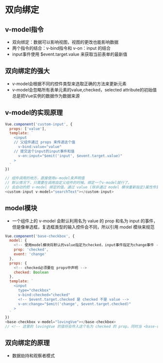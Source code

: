 <!--
 * @Author: x09898 coder_xujie@163.com
 * @Date: 2022-05-09 20:54:40
 * @LastEditors: x09898 coder_xujie@163.com
 * @LastEditTime: 2023-02-20 20:09:33
 * @FilePath: \HTML-CSS-Javascript-\Vue框架\Vue的教程\双向绑定.md
 * @Description: 
-->
# 双向绑定

## v-model指令

* 双向绑定：数据可以影响视图，视图的更改也能影响数据
* 两个指令的结合：v-bind指令和 v-on：input 的结合
* input事件使用 $event.target.value 来获取当前表单的最新值

## 双向绑定的强大

* v-model会根据不同的控件类型来选取正确的方法来更新元素
* v-model会忽略所有表单元素的value,checked，selected attribute的初始值总是把Vue实例的数据作为数据来源

## v-model的实现原理

```javascript
Vue.component('custom-input', {
  props: ['value'],
  template: `
    <input
    // 父组件通过 props 来传递这个值
      v-bind:value="value"
    // 提交这个input的input事件和值
      v-on:input="$emit('input', $event.target.value)"
    >
  `
})

// 组件调用的地方，直接使用v-model来声明值
// 默认情况下，只需要在调用自定义组件的时候。绑定一个v-model就行了。
// 会自动的把 v-model 绑定的值，通过 value (除非通过 model 模块重新指定)属性传到子组件中，父组件也会自动将子组件的 input (除非通过 model 模块重新指定) 事件的参数赋给。v-model 绑定的值。
<custom-input v-model="searchText"></custom-input>
```

## model模块

* 一个组件上的 v-model 会默认利用名为 value 的 prop 和名为 input 的事件，但是像单选框，复选框类型的输入控件会不同，所以引用 model 模块来规范

```javascript
Vue.component('base-checkbox', {
  model: {
    <!-- 使用model模块将默认的value指定为checked，input事件指定为change事件 -->
    prop: 'checked',
    event: 'change'
  },
  props: {
    <!-- checked必须要在 props中声明 -->
    checked: Boolean
  },
  template: `
    <input
      type="checkbox"
      v-bind:checked="checked"
      <!-- $event.target.checked 是 checked 不是 value -->
      v-on:change="$emit('change', $event.target.checked)"
    >
  `
})
<base-checkbox v-model="lovingVue"></base-checkbox>
// <!-- 这里的 lovingVue 的值将会传入这个名为 checked 的 prop。同时当 <base-checkbox> 触发一个 change 事件并附带一个新的值的时候，这个 lovingVue 的 property 将会被更新。 -->
```

## 双向绑定的原理

* 数据劫持和观察者模式
